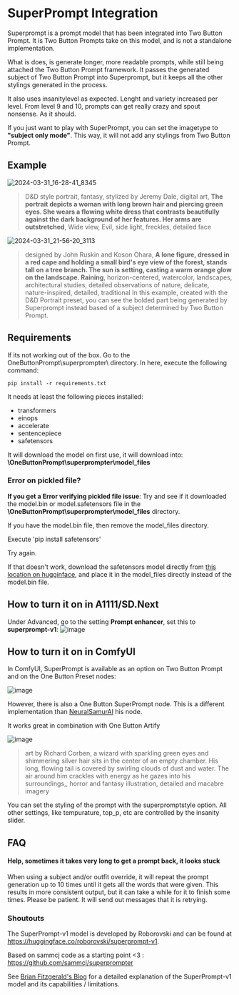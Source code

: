 # SuperPrompt Integration
Superprompt is a prompt model that has been integrated into Two Button Prompt. It is Two Button Prompts take on this model, and is not a standalone implementation.

What is does, is generate longer, more readable prompts, while still being attached the Two Button Prompt framework. It passes the generated subject of Two Button Prompt into Superprompt, but it keeps all the other stylings generated in the process.

It also uses insanitylevel as expected. Lenght and variety increased per level. From level 9 and 10, prompts can get really crazy and spout nonsense. As it should.

If you just want to play with SuperPrompt, you can set the imagetype to __"subject only mode"__. This way, it will not add any stylings from Two Button Prompt.

## Example
![2024-03-31_16-28-41_8345](https://github.com/AIrjen/OneButtonPrompt/assets/130234949/cd7f5cfe-5873-453f-b09e-e0e6f3e1bdf2)
> D&D style portrait, fantasy, stylized by Jeremy Dale, digital art, **The portrait depicts a woman with long brown hair and piercing green eyes. She wears a flowing white dress that contrasts beautifully against the dark background of her features. Her arms are outstretched**, Wide view, Evil, side light, freckles, detailed face

![2024-03-31_21-56-20_3113](https://github.com/AIrjen/OneButtonPrompt/assets/130234949/f948945b-3f93-45cf-b5bd-caf9ad66824e)

> designed by John Ruskin and Koson Ohara, **A lone figure, dressed in a red cape and holding a small bird's eye view of the forest, stands tall on a tree branch. The sun is setting, casting a warm orange glow on the landscape. Raining**, horizon-centered, watercolor, landscapes, architectural studies, detailed observations of nature, delicate, nature-inspired, detailed, traditional
In this example, created with the D&D Portrait preset, you can see the bolded part being generated by Superprompt instead based of a subject determined by Two Button Prompt.

## Requirements
If its not working out of the box. Go to the OneButtonPrompt\superprompter\ directory. In here, execute the following command:

`pip install -r requirements.txt`

It needs at least the following pieces installed:
- transformers
- einops
- accelerate
- sentencepiece
- safetensors

It will download the model on first use, it will download into: __\OneButtonPrompt\superprompter\model_files__

### Error on pickled file?

**If you get a __Error verifying pickled file__ issue**: Try and see if it downloaded the model.bin or model.safetensors file in the __\OneButtonPrompt\superprompter\model_files__ directory.

If you have the model.bin file, then remove the model_files directory.

Execute 'pip install safetensors'

Try again.

If that doesn't work, download the safetensors model directly from [this location on hugginface](https://huggingface.co/roborovski/superprompt-v1/tree/main), and place it in the model_files directly instead of the model.bin file.



## How to turn it on in A1111/SD.Next
Under Advanced, go to the setting __Prompt enhancer__, set this to __superprompt-v1__:
![image](https://github.com/AIrjen/OneButtonPrompt/assets/130234949/514ef569-d471-44d6-8fc9-b2a6043f8301)

## How to turn it on in ComfyUI
In ComfyUI, SuperPrompt is available as an option on Two Button Prompt and on the One Button Preset nodes:

![image](https://github.com/AIrjen/OneButtonPrompt/assets/130234949/8328d6e2-a931-45f6-9008-4264bda99b80)

However, there is also a One Button SuperPrompt node. This is a different implementation than [NeuralSamurAI](https://github.com/NeuralSamurAI/Comfyui-Superprompt-Unofficial) his node.

It works great in combination with One Button Artify

![image](https://github.com/AIrjen/OneButtonPrompt/assets/130234949/15a7a15e-e048-445a-8ef6-38625ba1af43)

>  art by Richard Corben, a wizard with sparkling green eyes and shimmering silver hair sits in the center of an empty chamber. His long, flowing tail is covered by swirling clouds of dust and water. The air around him crackles with energy as he gazes into his surroundings,, horror and fantasy illustration, detailed and macabre imagery

You can set the styling of the prompt with the superpromptstyle option. All other settings, like tempurature, top_p, etc are controlled by the insanity slider.

## FAQ

#### Help, sometimes it takes very long to get a prompt back, it looks stuck
When using a subject and/or outfit override, it will repeat the prompt generation up to 10 times until it gets all the words that were given. This results in more consistent output, but it can take a while for it to finish some times. Please be patient. It will send out messages that it is retrying.


### Shoutouts
The SuperPrompt-v1 model is developed by Roborovski and can be found at https://huggingface.co/roborovski/superprompt-v1.

Based on sammcj code as a starting point <3 : https://github.com/sammcj/superprompter

See [Brian Fitzgerald's Blog](https://brianfitzgerald.xyz/prompt-augmentation/) for a detailed explanation of the SuperPrompt-v1 model and its capabilities / limitations.
